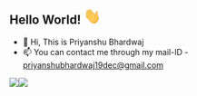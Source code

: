 ## Hello World! <img src="https://github.com/ABSphreak/ABSphreak/blob/master/gifs/Hi.gif" width="30px">

- 👋 Hi, This is Priyanshu Bhardwaj
- 📫 You can contact me through my mail-ID - priyanshubhardwaj19dec@gmail.com

<div style="display:flex;">
  <img src="https://github-readme-stats.vercel.app/api?username=priyanshu1912&&show_icons=true&title_color=ffffff&icon_color=bb2acf&text_color=daf7dc&bg_color=151515"/>
<img src="https://github-readme-stats.vercel.app/api/top-langs/?username=priyanshu1912&show_icons=true&layout=compact&title_color=ffffff&icon_color=bb2acf&text_color=daf7dc&bg_color=151515"/>
</div>
